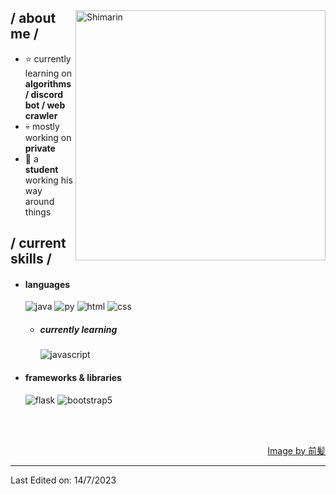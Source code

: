 <!--<p align = center ><img src="https://i.imgur.com/x6qU1kR.png"> </p>-->

<div>

<img align="right" width="400" alt="Shimarin" src="https://i.imgur.com/aNBi8Jf.png"/>

<h2> / about me /</h2>
  
- ⭐ currently learning on **algorithms /  discord bot / web crawler**
- 💀 mostly working on **private**
- 👾 a **student** working his way around things
  
<h2> / current skills / </h2>
  
- <h4> languages </h4>
  <img src = "https://img.shields.io/badge/java-ED8B00.svg?style=for-the-badge&logo=java&logoColor=white" alt = "java" />
  <img src = "https://img.shields.io/badge/Python3-3776AB?style=for-the-badge&logo=python&logoColor=white" alt = "py" />
  <img src = "https://img.shields.io/badge/HTML5-E34F26?style=for-the-badge&logo=html5&logoColor=white" alt = "html" />
  <img src = "https://img.shields.io/badge/CSS3-1572B6?style=for-the-badge&logo=css3&logoColor=white" alt = "css" />
  
  - <h5> currently learning </h5>
    <img src = "https://img.shields.io/badge/javascript-%23ED8B00.svg?style=for-the-badge&logo=javascript&logoColor=white" alt = "javascript" />
  
- <h4> frameworks & libraries </h4>
  <img src = "https://img.shields.io/badge/flask-%2320232a.svg?style=for-the-badge&logo=flask&logoColor=%2361DAFB" alt = "flask" />
  <img src = "https://img.shields.io/badge/bootstrap-%23563D7C.svg?style=for-the-badge&logo=bootstrap&logoColor=white" alt = "bootstrap5" />
   
  </br></br>
  
<div align="right">
<a href="https://www.pixiv.net/en/users/35069640">Image by 前髪</a>
  </div>
  </div>

------
Last Edited on: 14/7/2023
<!---
shioubi/shioubi is a ✨ special ✨ repository because its `README.md` (this file) appears on your GitHub profile.
You can click the Preview link to take a look at your changes.
--->
